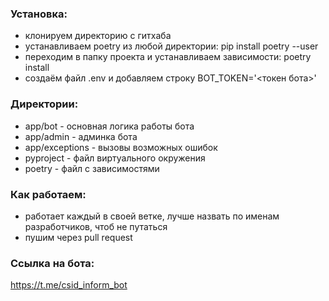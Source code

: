 ### Установка:
- клонируем директорию с гитхаба
- устанавливаем poetry из любой директории: pip install poetry --user
- переходим в папку проекта и устанавливаем зависимости: poetry install
- создаём файл .env и добавляем строку  BOT_TOKEN='<токен бота>'


### Директории:
- app/bot - основная логика работы бота
- app/admin - админка бота
- app/exceptions - вызовы возможных ошибок
- pyproject - файл виртуального окружения
- poetry - файл с зависимостями


### Как работаем:
- работает каждый в своей ветке, лучше назвать по именам разработчиков, чтоб не путаться
- пушим через pull request


### Ссылка на бота:
https://t.me/csid_inform_bot
